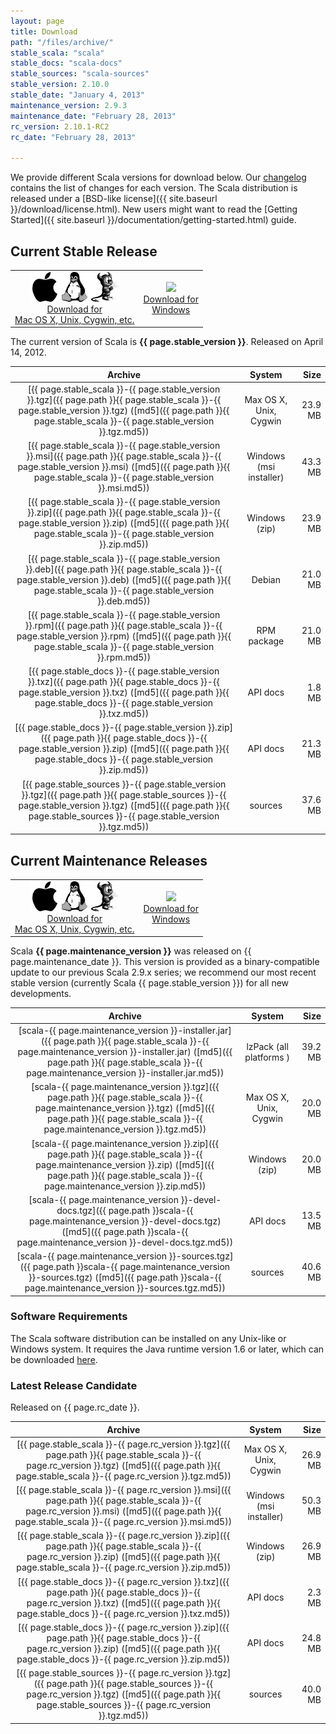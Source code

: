 ```yaml
---
layout: page
title: Download
path: "/files/archive/"
stable_scala: "scala"
stable_docs: "scala-docs"
stable_sources: "scala-sources"
stable_version: 2.10.0
stable_date: "January 4, 2013"
maintenance_version: 2.9.3
maintenance_date: "February 28, 2013"
rc_version: 2.10.1-RC2
rc_date: "February 28, 2013"

---
```


We provide different Scala versions for download below. Our
[changelog](changelog.html) contains the list of changes for each
version.  The Scala distribution is released under a
[BSD-like license]({{ site.baseurl }}/download/license.html).  New users might want to read the
[Getting Started]({{ site.baseurl }}/documentation/getting-started.html) guide.


## Current Stable Release

<table><tbody>
  <tr>
    <td style="text-align: center;"><a href="{{ page.path }}{{ page.stable_scala }}-{{ page.stable_version}}.tgz" class="btn small"><img src="/resources/img/logos/Apple_logo_black.png"><img src="/resources/img/logos/Tux_BW.png"><img src="/resources/img/logos/Bsd_daemon_BW.png"></br> Download for </br> Mac OS X, Unix, Cygwin, etc.</a></td>
    <td style="text-align: center;"><a href="{{ page.path }}{{ page.stable_scala }}-{{ page.stable_version}}.msi" class="btn small"><img src="/resources/img/logos/Windows_BW.png"></br> Download for </br> Windows</a></td>
  </tr>
</tbody></table>

The current version of Scala is **{{ page.stable_version }}**.
Released on April 14, 2012.

| Archive     |       System |         Size |
|:-----------:|:------------:|-------------:|
| [{{ page.stable_scala }}-{{ page.stable_version }}.tgz]({{ page.path }}{{ page.stable_scala }}-{{ page.stable_version }}.tgz) ([md5]({{ page.path }}{{ page.stable_scala }}-{{ page.stable_version }}.tgz.md5)) | Max OS X, Unix, Cygwin | 23.9 MB
| [{{ page.stable_scala }}-{{ page.stable_version }}.msi]({{ page.path }}{{ page.stable_scala }}-{{ page.stable_version }}.msi) ([md5]({{ page.path }}{{ page.stable_scala }}-{{ page.stable_version }}.msi.md5)) | Windows (msi installer) | 43.3 MB
| [{{ page.stable_scala }}-{{ page.stable_version }}.zip]({{ page.path }}{{ page.stable_scala }}-{{ page.stable_version }}.zip) ([md5]({{ page.path }}{{ page.stable_scala }}-{{ page.stable_version }}.zip.md5)) | Windows (zip) | 23.9 MB
| [{{ page.stable_scala }}-{{ page.stable_version }}.deb]({{ page.path }}{{ page.stable_scala }}-{{ page.stable_version }}.deb) ([md5]({{ page.path }}{{ page.stable_scala }}-{{ page.stable_version }}.deb.md5)) | Debian | 21.0 MB
| [{{ page.stable_scala }}-{{ page.stable_version }}.rpm]({{ page.path }}{{ page.stable_scala }}-{{ page.stable_version }}.rpm) ([md5]({{ page.path }}{{ page.stable_scala }}-{{ page.stable_version }}.rpm.md5)) | RPM package | 21.0 MB
| [{{ page.stable_docs }}-{{ page.stable_version }}.txz]({{ page.path }}{{ page.stable_docs }}-{{ page.stable_version }}.txz) ([md5]({{ page.path }}{{ page.stable_docs }}-{{ page.stable_version }}.txz.md5)) | API docs | 1.8 MB
| [{{ page.stable_docs }}-{{ page.stable_version }}.zip]({{ page.path }}{{ page.stable_docs }}-{{ page.stable_version }}.zip) ([md5]({{ page.path }}{{ page.stable_docs }}-{{ page.stable_version }}.zip.md5)) | API docs | 21.3 MB
| [{{ page.stable_sources }}-{{ page.stable_version }}.tgz]({{ page.path }}{{ page.stable_sources }}-{{ page.stable_version }}.tgz) ([md5]({{ page.path }}{{ page.stable_sources }}-{{ page.stable_version }}.tgz.md5)) | sources | 37.6 MB


## Current Maintenance Releases

<table><tbody>
  <tr>
    <td style="text-align: center;"><a href="{{ page.path }}scala-{{ page.maintenance_version }}.tgz" class="btn small"><img src="/resources/img/logos/Apple_logo_black.png"><img src="/resources/img/logos/Tux_BW.png"><img src="/resources/img/logos/Bsd_daemon_BW.png"></br> Download for </br> Mac OS X, Unix, Cygwin, etc.</a></td>
    <td style="text-align: center;"><a href="{{ page.path }}scala-{{ page.maintenance_version }}.msi" class="btn small"><img src="/resources/img/logos/Windows_BW.png"></br> Download for </br> Windows</a></td>
  </tr>
</tbody></table>

Scala **{{ page.maintenance_version }}** was released on
{{ page.maintenance_date }}. This version is provided as a
binary-compatible update to our previous Scala 2.9.x series; we
recommend our most recent stable version (currently Scala
{{ page.stable_version }}) for all new developments.

| Archive    |       System |         Size |
|:-----------:|:------------:|-------------:|
| [scala-{{ page.maintenance_version }}-installer.jar]({{ page.path }}{{ page.stable_scala }}-{{ page.maintenance_version }}-installer.jar) ([md5]({{ page.path }}{{ page.stable_scala }}-{{ page.maintenance_version }}-installer.jar.md5)) | lzPack (all platforms )| 39.2 MB
| [scala-{{ page.maintenance_version }}.tgz]({{ page.path }}{{ page.stable_scala }}-{{ page.maintenance_version }}.tgz) ([md5]({{ page.path }}{{ page.stable_scala }}-{{ page.maintenance_version }}.tgz.md5)) | Max OS X, Unix, Cygwin | 20.0 MB
| [scala-{{ page.maintenance_version }}.zip]({{ page.path }}{{ page.stable_scala }}-{{ page.maintenance_version }}.zip) ([md5]({{ page.path }}{{ page.stable_scala }}-{{ page.maintenance_version }}.zip.md5)) | Windows (zip) | 20.0 MB
| [scala-{{ page.maintenance_version }}-devel-docs.tgz]({{ page.path }}scala-{{ page.maintenance_version }}-devel-docs.tgz) ([md5]({{ page.path }}scala-{{ page.maintenance_version }}-devel-docs.tgz.md5)) | API docs | 13.5 MB
| [scala-{{ page.maintenance_version }}-sources.tgz]({{ page.path }}scala-{{ page.maintenance_version }}-sources.tgz) ([md5]({{ page.path }}scala-{{ page.maintenance_version }}-sources.tgz.md5)) | sources | 40.6 MB


<!--
The txz archives can be expanded by using tar xfJ (GNU tar 1.22 or
later).

If you are looking for packages for common distributions (Debian,
Fedora, MacPorts, openSUSE) please look here. You may also obtain the
Scala distribution by using one of the IDEs that support Scala.

The Scala API is available online. A local copy can be obtained by
downloading the API archive above.
-->

### Software Requirements

The Scala software distribution can be installed on any Unix-like or
Windows system. It requires the Java runtime version 1.6 or later,
which can be downloaded [here](http://www.java.com/).


### Latest Release Candidate


Released on {{ page.rc_date }}.

| Archive    |       System |         Size |
|:-----------:|:------------:|-------------:|
| [{{ page.stable_scala }}-{{ page.rc_version }}.tgz]({{ page.path }}{{ page.stable_scala }}-{{ page.rc_version }}.tgz) ([md5]({{ page.path }}{{ page.stable_scala }}-{{ page.rc_version }}.tgz.md5)) | Max OS X, Unix, Cygwin | 26.9 MB
| [{{ page.stable_scala }}-{{ page.rc_version }}.msi]({{ page.path }}{{ page.stable_scala }}-{{ page.rc_version }}.msi) ([md5]({{ page.path }}{{ page.stable_scala }}-{{ page.rc_version }}.msi.md5)) | Windows (msi installer) | 50.3 MB
| [{{ page.stable_scala }}-{{ page.rc_version }}.zip]({{ page.path }}{{ page.stable_scala }}-{{ page.rc_version }}.zip) ([md5]({{ page.path }}{{ page.stable_scala }}-{{ page.rc_version }}.zip.md5)) | Windows (zip) | 26.9 MB
| [{{ page.stable_docs }}-{{ page.rc_version }}.txz]({{ page.path }}{{ page.stable_docs }}-{{ page.rc_version }}.txz) ([md5]({{ page.path }}{{ page.stable_docs }}-{{ page.rc_version }}.txz.md5)) | API docs | 2.3 MB
| [{{ page.stable_docs }}-{{ page.rc_version }}.zip]({{ page.path }}{{ page.stable_docs }}-{{ page.rc_version }}.zip) ([md5]({{ page.path }}{{ page.stable_docs }}-{{ page.rc_version }}.zip.md5)) | API docs | 24.8 MB
| [{{ page.stable_sources }}-{{ page.rc_version }}.tgz]({{ page.path }}{{ page.stable_sources }}-{{ page.rc_version }}.tgz) ([md5]({{ page.path }}{{ page.stable_sources }}-{{ page.rc_version }}.tgz.md5)) | sources | 40.0 MB

